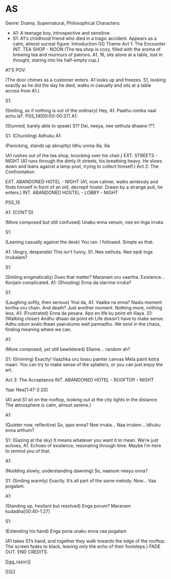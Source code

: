 # AS

Genre: Drama, Supernatural, Philosophical
Characters:
- A1: A teenage boy, introspective and sensitive.
- S1: A1's childhood friend who died in a tragic accident.
Appears as a calm, almost surreal figure.
Introduction
GG Theme
Act 1: The Encounter
INT. TEA SHOP - NOON
(The tea shop is cozy, filled with the aroma of brewing tea
and murmurs of patrons. A1, 16, sits alone at a table, lost
in thought, staring into his half-empty cup.)

A1'S POV:

(The door chimes as a customer
enters. A1 looks up and freezes. S1,
looking exactly as he did the day he
died, walks in casually and sits at a
table across from A1.)

S1:

(Smiling, as if nothing is out of the
ordinary)
Hey, A1. Paathu romba naal achu la?.
PSS_14[00:00-00:37]
A1:

(Stunned, barely able to speak)
S1? Dei, neeya, nee sethuta dhaane
!??.

S1:
(Chuckling)
Adhuku
A1:

(Panicking, stands up abruptly)
Idhu unma illa, illa

(A1 rushes out of the tea shop, knocking over his chair.)
EXT. STREETS - NIGHT
(A1 runs through the dimly lit streets, his breathing heavy.
He slows down and leans against a lamp post, trying to
collect himself.)
Act 2: The Confrontation

EXT. ABANDONED HOTEL - NIGHT
(A1, now calmer, walks aimlessly and finds himself in front
of an old, decrepit hostel. Drawn by a strange pull, he
enters.)
INT. ABANDONED HOSTEL - LOBBY - NIGHT

PSS_15

A1: (CONT'D)

(More composed but still confused)
Unaku enna venum, nee en Inga irruka

S1:

(Leaning casually against the desk)
You ran. I followed. Simple as that.

A1:
(Angry, desperate)
This isn’t funny, S1. Nee sethuta.
Nee epdi Inga irrukalam?

S1:

(Smiling enigmatically)
Does that matter? Maranam oru
vaartha. Existence... Konjam
complicated.
A1:
(Shouting)
Enna da olarrine irruka?

S1:

(Laughing softly, then serious)
Yosi da, A1. Vaalka na enna? Naalu
moment kortha oru chain. And death?
Just another moment. Nothing more,
nothing less.
A1:
(Frustrated)
Enna da pesara. Apo en life ku point
eh illaya.
S1:
(Walking closer)
Andhu dhaan da point eh Life doesn’t
have to make sense. Adhu odum avalo
thaan yaarukume wait pannadhu. We
exist in the chaos, finding meaning
where we can.

A1:

(More composed, yet still bewildered)
Ellame... random ah?

S1:
(Grinning)
Exactly! Vaazhka oru loosu painter
canvas Mela paint kotra maari. You
can try to make sense of the
splatters, or you can just enjoy the
art.

Act 3: The Acceptance
INT. ABANDONED HOTEL - ROOFTOP - NIGHT

Yaar Nee[1:47-2:20]

(A1 and S1 sit on the rooftop, looking out at the city
lights in the distance. The atmosphere is calm, almost
serene.)

A1:

(Quieter now, reflective)
So, ippo enna? Nee irruka... Naa
irruken... Idhuku enna arthum?

S1:
(Gazing at the sky)
It means whatever you want it to
mean. We’re just echoes, A1. Echoes
of existence, resonating through
time. Maybe I’m here to remind you of
that.

A1:

(Nodding slowly, understanding
dawning)
So, naanum neeyu onna?

S1:
(Smiling warmly)
Exactly. It’s all part of the same
melody. Now... Vaa pogalam.

A1:

(Standing up, hesitant but resolved)
Enga porum?
Maranam kudadha[00:40-1:27]

S1:

(Extending his hand)
Enga pona unaku enna vaa pogalam


(A1 takes S1’s hand, and together they walk towards the edge
of the rooftop. The screen fades to black, leaving only the
echo of their footsteps.)
FADE OUT.
END CREDITS.


[[gg_razor]]

[[Q]]

